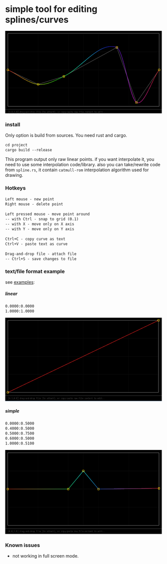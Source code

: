 # simple tool for editing splines/curves

![png](./examples/preview.png)

### install

Only option is build from sources.
You need rust and cargo.

```
cd project
cargo build --release
```

This program output only raw linear points.
if you want interpolate it, you need to use some interpolation code/library.
also you can take/rewrite code from `spline.rs`, it contain `catmull-rom` interpolation algorithm 
used for drawing.

### Hotkeys
```
Left mouse - new point
Right mouse - delete point

Left pressed mouse - move point around
-- with Ctrl - snap to grid (0.1)
-- with X - move only on X axis
-- with Y - move only on Y axis

Ctrl+C - copy curve as text
Ctrl+V - paste text as curve

Drag-and-drop file - attach file
-- Ctrl+S - save changes to file
```

### text/file format example

see [examples](./examples/):

##### linear
```
0.0000:0.0000
1.0000:1.0000
```

![png](./examples/linear.png)

##### simple
```
0.0000:0.5000
0.4000:0.5000
0.5000:0.7500
0.6000:0.5000
1.0000:0.5100
```

![png](./examples/simple.png)

### Known issues

- not working in full screen mode.